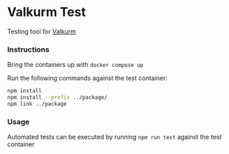 # Valkurm Test
Testing tool for [Valkurm](https://github.com/ChrisBeddome/valkurm)

### Instructions

Bring the containers up with `docker compose up`

Run the following commands against the test container:

```sh
npm install
npm install --prefix ../package/
npm link ../package
```

### Usage

Automated tests can be executed by running `npm run test` against the test container
